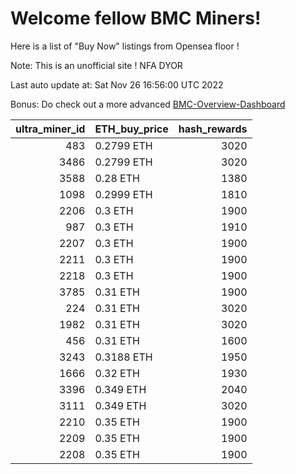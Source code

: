 # Welcome fellow BMC Miners!
Here is a list of "Buy Now" listings from Opensea floor !

Note: This is an unofficial site ! NFA DYOR

Last auto update at: Sat Nov 26 16:56:00 UTC 2022

Bonus: Do check out a more advanced [BMC-Overview-Dashboard](https://dune.com/defifunk/BMC-Overview-Dashboard)


|   ultra_miner_id | ETH_buy_price   |   hash_rewards |
|-----------------:|:----------------|---------------:|
|              483 | 0.2799 ETH      |           3020 |
|             3486 | 0.2799 ETH      |           3020 |
|             3588 | 0.28 ETH        |           1380 |
|             1098 | 0.2999 ETH      |           1810 |
|             2206 | 0.3 ETH         |           1900 |
|              987 | 0.3 ETH         |           1910 |
|             2207 | 0.3 ETH         |           1900 |
|             2211 | 0.3 ETH         |           1900 |
|             2218 | 0.3 ETH         |           1900 |
|             3785 | 0.31 ETH        |           1900 |
|              224 | 0.31 ETH        |           3020 |
|             1982 | 0.31 ETH        |           3020 |
|              456 | 0.31 ETH        |           1600 |
|             3243 | 0.3188 ETH      |           1950 |
|             1666 | 0.32 ETH        |           1930 |
|             3396 | 0.349 ETH       |           2040 |
|             3111 | 0.349 ETH       |           3020 |
|             2210 | 0.35 ETH        |           1900 |
|             2209 | 0.35 ETH        |           1900 |
|             2208 | 0.35 ETH        |           1900 |